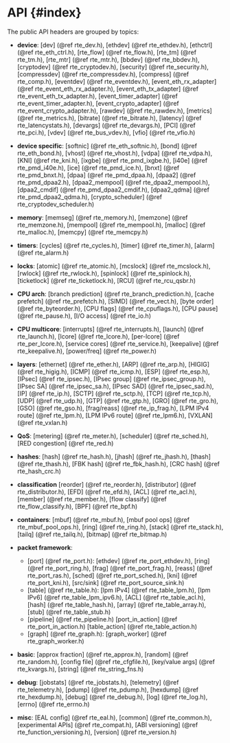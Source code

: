 API {#index}
===

<!--
  SPDX-License-Identifier: BSD-3-Clause
  Copyright(c) 2013-2017 6WIND S.A.
-->

The public API headers are grouped by topics:

- **device**:
  [dev]                (@ref rte_dev.h),
  [ethdev]             (@ref rte_ethdev.h),
  [ethctrl]            (@ref rte_eth_ctrl.h),
  [rte_flow]           (@ref rte_flow.h),
  [rte_tm]             (@ref rte_tm.h),
  [rte_mtr]            (@ref rte_mtr.h),
  [bbdev]              (@ref rte_bbdev.h),
  [cryptodev]          (@ref rte_cryptodev.h),
  [security]           (@ref rte_security.h),
  [compressdev]        (@ref rte_compressdev.h),
  [compress]           (@ref rte_comp.h),
  [eventdev]           (@ref rte_eventdev.h),
  [event_eth_rx_adapter]   (@ref rte_event_eth_rx_adapter.h),
  [event_eth_tx_adapter]   (@ref rte_event_eth_tx_adapter.h),
  [event_timer_adapter]    (@ref rte_event_timer_adapter.h),
  [event_crypto_adapter]   (@ref rte_event_crypto_adapter.h),
  [rawdev]             (@ref rte_rawdev.h),
  [metrics]            (@ref rte_metrics.h),
  [bitrate]            (@ref rte_bitrate.h),
  [latency]            (@ref rte_latencystats.h),
  [devargs]            (@ref rte_devargs.h),
  [PCI]                (@ref rte_pci.h),
  [vdev]               (@ref rte_bus_vdev.h),
  [vfio]               (@ref rte_vfio.h)

- **device specific**:
  [softnic]            (@ref rte_eth_softnic.h),
  [bond]               (@ref rte_eth_bond.h),
  [vhost]              (@ref rte_vhost.h),
  [vdpa]               (@ref rte_vdpa.h),
  [KNI]                (@ref rte_kni.h),
  [ixgbe]              (@ref rte_pmd_ixgbe.h),
  [i40e]               (@ref rte_pmd_i40e.h),
  [ice]                (@ref rte_pmd_ice.h),
  [bnxt]               (@ref rte_pmd_bnxt.h),
  [dpaa]               (@ref rte_pmd_dpaa.h),
  [dpaa2]              (@ref rte_pmd_dpaa2.h),
  [dpaa2_mempool]      (@ref rte_dpaa2_mempool.h),
  [dpaa2_cmdif]        (@ref rte_pmd_dpaa2_cmdif.h),
  [dpaa2_qdma]         (@ref rte_pmd_dpaa2_qdma.h),
  [crypto_scheduler]   (@ref rte_cryptodev_scheduler.h)

- **memory**:
  [memseg]             (@ref rte_memory.h),
  [memzone]            (@ref rte_memzone.h),
  [mempool]            (@ref rte_mempool.h),
  [malloc]             (@ref rte_malloc.h),
  [memcpy]             (@ref rte_memcpy.h)

- **timers**:
  [cycles]             (@ref rte_cycles.h),
  [timer]              (@ref rte_timer.h),
  [alarm]              (@ref rte_alarm.h)

- **locks**:
  [atomic]             (@ref rte_atomic.h),
  [mcslock]            (@ref rte_mcslock.h),
  [rwlock]             (@ref rte_rwlock.h),
  [spinlock]           (@ref rte_spinlock.h),
  [ticketlock]         (@ref rte_ticketlock.h),
  [RCU]                (@ref rte_rcu_qsbr.h)

- **CPU arch**:
  [branch prediction]  (@ref rte_branch_prediction.h),
  [cache prefetch]     (@ref rte_prefetch.h),
  [SIMD]               (@ref rte_vect.h),
  [byte order]         (@ref rte_byteorder.h),
  [CPU flags]          (@ref rte_cpuflags.h),
  [CPU pause]          (@ref rte_pause.h),
  [I/O access]         (@ref rte_io.h)

- **CPU multicore**:
  [interrupts]         (@ref rte_interrupts.h),
  [launch]             (@ref rte_launch.h),
  [lcore]              (@ref rte_lcore.h),
  [per-lcore]          (@ref rte_per_lcore.h),
  [service cores]      (@ref rte_service.h),
  [keepalive]          (@ref rte_keepalive.h),
  [power/freq]         (@ref rte_power.h)

- **layers**:
  [ethernet]           (@ref rte_ether.h),
  [ARP]                (@ref rte_arp.h),
  [HIGIG]              (@ref rte_higig.h),
  [ICMP]               (@ref rte_icmp.h),
  [ESP]                (@ref rte_esp.h),
  [IPsec]              (@ref rte_ipsec.h),
  [IPsec group]        (@ref rte_ipsec_group.h),
  [IPsec SA]           (@ref rte_ipsec_sa.h),
  [IPsec SAD]          (@ref rte_ipsec_sad.h),
  [IP]                 (@ref rte_ip.h),
  [SCTP]               (@ref rte_sctp.h),
  [TCP]                (@ref rte_tcp.h),
  [UDP]                (@ref rte_udp.h),
  [GTP]                (@ref rte_gtp.h),
  [GRO]                (@ref rte_gro.h),
  [GSO]                (@ref rte_gso.h),
  [frag/reass]         (@ref rte_ip_frag.h),
  [LPM IPv4 route]     (@ref rte_lpm.h),
  [LPM IPv6 route]     (@ref rte_lpm6.h),
  [VXLAN]              (@ref rte_vxlan.h)

- **QoS**:
  [metering]           (@ref rte_meter.h),
  [scheduler]          (@ref rte_sched.h),
  [RED congestion]     (@ref rte_red.h)

- **hashes**:
  [hash]               (@ref rte_hash.h),
  [jhash]              (@ref rte_jhash.h),
  [thash]              (@ref rte_thash.h),
  [FBK hash]           (@ref rte_fbk_hash.h),
  [CRC hash]           (@ref rte_hash_crc.h)

- **classification**
  [reorder]            (@ref rte_reorder.h),
  [distributor]        (@ref rte_distributor.h),
  [EFD]                (@ref rte_efd.h),
  [ACL]                (@ref rte_acl.h),
  [member]             (@ref rte_member.h),
  [flow classify]      (@ref rte_flow_classify.h),
  [BPF]                (@ref rte_bpf.h)

- **containers**:
  [mbuf]               (@ref rte_mbuf.h),
  [mbuf pool ops]      (@ref rte_mbuf_pool_ops.h),
  [ring]               (@ref rte_ring.h),
  [stack]              (@ref rte_stack.h),
  [tailq]              (@ref rte_tailq.h),
  [bitmap]             (@ref rte_bitmap.h)

- **packet framework**:
  * [port]             (@ref rte_port.h):
    [ethdev]           (@ref rte_port_ethdev.h),
    [ring]             (@ref rte_port_ring.h),
    [frag]             (@ref rte_port_frag.h),
    [reass]            (@ref rte_port_ras.h),
    [sched]            (@ref rte_port_sched.h),
    [kni]              (@ref rte_port_kni.h),
    [src/sink]         (@ref rte_port_source_sink.h)
  * [table]            (@ref rte_table.h):
    [lpm IPv4]         (@ref rte_table_lpm.h),
    [lpm IPv6]         (@ref rte_table_lpm_ipv6.h),
    [ACL]              (@ref rte_table_acl.h),
    [hash]             (@ref rte_table_hash.h),
    [array]            (@ref rte_table_array.h),
    [stub]             (@ref rte_table_stub.h)
  * [pipeline]         (@ref rte_pipeline.h)
    [port_in_action]   (@ref rte_port_in_action.h)
    [table_action]     (@ref rte_table_action.h)
  * [graph]            (@ref rte_graph.h):
    [graph_worker]     (@ref rte_graph_worker.h)

- **basic**:
  [approx fraction]    (@ref rte_approx.h),
  [random]             (@ref rte_random.h),
  [config file]        (@ref rte_cfgfile.h),
  [key/value args]     (@ref rte_kvargs.h),
  [string]             (@ref rte_string_fns.h)

- **debug**:
  [jobstats]           (@ref rte_jobstats.h),
  [telemetry]          (@ref rte_telemetry.h),
  [pdump]              (@ref rte_pdump.h),
  [hexdump]            (@ref rte_hexdump.h),
  [debug]              (@ref rte_debug.h),
  [log]                (@ref rte_log.h),
  [errno]              (@ref rte_errno.h)

- **misc**:
  [EAL config]         (@ref rte_eal.h),
  [common]             (@ref rte_common.h),
  [experimental APIs]  (@ref rte_compat.h),
  [ABI versioning]     (@ref rte_function_versioning.h),
  [version]            (@ref rte_version.h)
